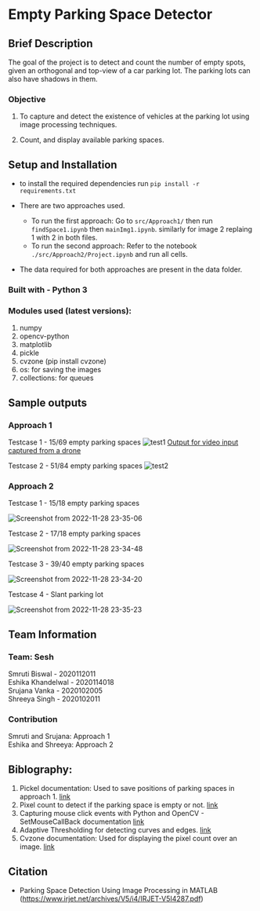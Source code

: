 # Empty Parking Space Detector

## Brief Description

The goal of the project is to detect and count the number of empty spots, given an orthogonal and top-view of a car parking lot. The parking lots can also have shadows in them. 

### Objective

1. To capture and detect the existence of vehicles at the parking lot using image processing techniques.

2. Count, and display available parking spaces.

## Setup and Installation
- to install the required dependencies run `pip install -r requirements.txt`

- There are two approaches used. 
    - To run the first approach: Go to `src/Approach1/` then run `findSpace1.ipynb` then `mainImg1.ipynb`. similarly for image 2 replaing 1 with 2 in both files.
    - To run the second approach: Refer to the notebook `./src/Approach2/Project.ipynb` and run all cells. 

- The data required for both approaches are present in the data folder.

### Built with - Python 3

### Modules used (latest versions):
1. numpy
2. opencv-python
3. matplotlib
4. pickle
5. cvzone (pip install cvzone)
6. os: for saving the images
7. collections: for queues

## Sample outputs

### Approach 1
Testcase 1 - 15/69 empty parking spaces
![test1](https://user-images.githubusercontent.com/82603720/204346941-55942e27-13f3-4f70-aafe-81d8d9c1c647.png)
[Output for video input captured from a drone](https://user-images.githubusercontent.com/82603720/204346229-1aa67039-7c39-4297-acb4-ba4a11af1868.webm)

Testcase 2 - 51/84 empty parking spaces
![test2](https://user-images.githubusercontent.com/82603720/204344879-5fa98a9e-d9b6-427f-a98f-3222e716666a.png)

### Approach 2
Testcase 1 - 15/18 empty parking spaces

![Screenshot from 2022-11-28 23-35-06](https://user-images.githubusercontent.com/82603720/204350406-ee52a349-9b52-4145-9988-b5f5a1313880.png)

Testcase 2 - 17/18 empty parking spaces

![Screenshot from 2022-11-28 23-34-48](https://user-images.githubusercontent.com/82603720/204350515-08fa346d-9e47-4576-872e-608aace0a4b5.png)

Testcase 3 - 39/40 empty parking spaces

![Screenshot from 2022-11-28 23-34-20](https://user-images.githubusercontent.com/82603720/204350565-22b03634-a1c0-4b42-9628-4efeee4e6c44.png)

Testcase 4 - Slant parking lot

![Screenshot from 2022-11-28 23-35-23](https://user-images.githubusercontent.com/82603720/204350670-f3fe0528-2d3c-4ff5-8364-ba3fbb3b767b.png)

## Team Information

### Team: Sesh

Smruti Biswal - 2020112011</br>
Eshika Khandelwal - 2020114018</br>
Srujana Vanka - 2020102005</br>
Shreeya Singh - 2020102011

### Contribution

Smruti and Srujana: Approach 1 </br>
Eshika and Shreeya: Approach 2 </br>

## Biblography:
1. Pickel documentation: Used to save positions of parking spaces in approach 1. [link](https://www.datacamp.com/tutorial/pickle-python-tutorial)
2. Pixel count to detect if the parking space is empty or not. [link](https://www.sciencedirect.com/topics/engineering/pixel-count)
3. Capturing mouse click events with Python and OpenCV - SetMouseCallBack documentation [link](https://pyimagesearch.com/2015/03/09/capturing-mouse-click-events-with-python-and-opencv/)
4. Adaptive Thresholding for detecting curves and edges. [link](https://pyimagesearch.com/2021/05/12/adaptive-thresholding-with-opencv-cv2-adaptivethreshold/)
5. Cvzone documentation: Used for displaying the pixel count over an image. [link](https://pypi.org/project/cvzone/)

## Citation 

- Parking Space Detection Using Image Processing in MATLAB (https://www.irjet.net/archives/V5/i4/IRJET-V5I4287.pdf)
